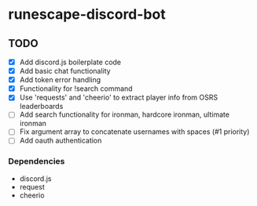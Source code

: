 # runescape-discord-bot

## TODO

- [x] Add discord.js boilerplate code
- [x] Add basic chat functionality
- [x] Add token error handling
- [x] Functionality for !search command
- [x] Use 'requests' and 'cheerio' to extract player info from OSRS leaderboards
- [ ] Add search functionality for ironman, hardcore ironman, ultimate ironman
- [ ] Fix argument array to concatenate usernames with spaces (#1 priority)
- [ ] Add oauth authentication

### Dependencies

- discord.js
- request
- cheerio

